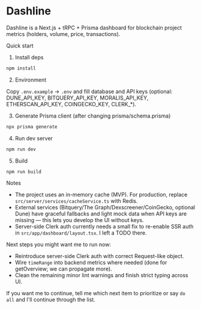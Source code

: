 # Dashline

Dashline is a Next.js + tRPC + Prisma dashboard for blockchain project metrics (holders, volume, price, transactions).

Quick start

1. Install deps

```powershell
npm install
```

2. Environment

Copy `.env.example` -> `.env` and fill database and API keys (optional: DUNE_API_KEY, BITQUERY_API_KEY, MORALIS_API_KEY, ETHERSCAN_API_KEY, COINGECKO_KEY, CLERK_*).

3. Generate Prisma client (after changing prisma/schema.prisma)

```powershell
npx prisma generate
```

4. Run dev server

```powershell
npm run dev
```

5. Build

```powershell
npm run build
```

Notes

- The project uses an in-memory cache (MVP). For production, replace `src/server/services/cacheService.ts` with Redis.
- External services (Bitquery/The Graph/Dexscreener/CoinGecko, optional Dune) have graceful fallbacks and light mock data when API keys are missing — this lets you develop the UI without keys.
- Server-side Clerk auth currently needs a small fix to re-enable SSR auth in `src/app/dashboard/layout.tsx`. I left a TODO there.

Next steps you might want me to run now:

- Reintroduce server-side Clerk auth with correct Request-like object.
- Wire `timeRange` into backend metrics where needed (done for getOverview; we can propagate more).
- Clean the remaining minor lint warnings and finish strict typing across UI.

If you want me to continue, tell me which next item to prioritize or say `do all` and I'll continue through the list.
